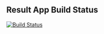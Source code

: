 ## Result App Build Status

  [![Build Status](http://127.0.0.1:8080/buildStatus/icon?job=instavote%2Fresult-build)](http://127.0.0.1:8080/job/instavote/job/result-build/)
